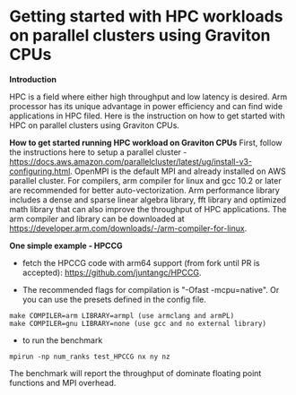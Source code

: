 # Getting started with HPC workloads on parallel clusters using Graviton CPUs

**Introduction**

HPC is a field where either high throughput and low latency is desired. Arm processor has its unique advantage in power efficiency and can find wide applications in HPC filed. Here is the instruction on how to get started with HPC on parallel clusters using Graviton CPUs.

**How to get started running HPC workload on Graviton CPUs**
First, follow the instructions here to setup a parallel cluster - https://docs.aws.amazon.com/parallelcluster/latest/ug/install-v3-configuring.html. OpenMPI is the default MPI and already installed on AWS parallel cluster. For compilers, arm compiler for linux and gcc 10.2 or later are recommended for better auto-vectorization. Arm performance library includes a dense and sparse linear algebra library, fft library and optimized math library that can also improve the throughput of HPC applications.  The arm compiler and library can be downloaded at https://developer.arm.com/downloads/-/arm-compiler-for-linux. 

**One simple example - HPCCG** 
- fetch the HPCCG code with arm64 support (from fork until PR is accepted): https://github.com/juntangc/HPCCG.

- The recommended flags for compilation is "-Ofast -mcpu=native". 
Or you can use the presets defined in the config file.  
```
make COMPILER=arm LIBRARY=armpl (use armclang and armPL)
make COMPILER=gnu LIBRARY=none (use gcc and no external library)
```
- to run the benchmark
```
mpirun -np num_ranks test_HPCCG nx ny nz
```

The benchmark will report the throughput of dominate floating point functions and MPI overhead.